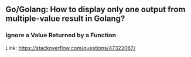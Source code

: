 ## Go/Golang: How to display only one output from multiple-value result in Golang?

### Ignore a Value Returned by a Function

Link: https://stackoverflow.com/questions/47322067/
